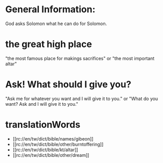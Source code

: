 # General Information:

God asks Solomon what he can do for Solomon.

# the great high place

"the most famous place for makings sacrifices" or "the most important altar"

# Ask! What should I give you?

"Ask me for whatever you want and I will give it to you." or "What do you want? Ask and I will give it to you."

# translationWords

* [[rc://en/tw/dict/bible/names/gibeon]]
* [[rc://en/tw/dict/bible/other/burntoffering]]
* [[rc://en/tw/dict/bible/kt/altar]]
* [[rc://en/tw/dict/bible/other/dream]]